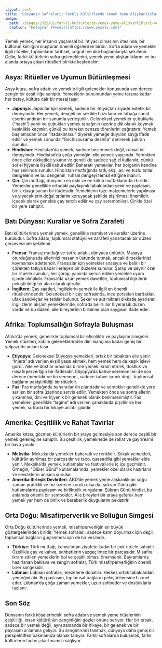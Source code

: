 ```yaml
---
layout: post
title: "Dünyanın Sofraları: Farklı Kültürlerde Yemek Yeme Alışkanlıkları ve Ritüeller"
image: 
  path: /images/2025/01/farkli-kulturlerde-yemek-yeme-aliskanliklari-ve-ritueller.jpg
  caption: "Fotoğraf [Pexels](https://www.pexels.com)"
---
```


Yemek yemek, her insanın yaşamsal bir ihtiyacı olmasının ötesinde, bir kültürün kimliğini oluşturan önemli öğelerden biridir. Sofra adabı ve yemekle ilgili ritüeller, toplumların tarihsel, coğrafi ve dini bağlamlarıyla şekillenir. Gelin, farklı kültürlerin sofra geleneklerini, yemek yeme alışkanlıklarını ve bu alanda ortaya çıkan ritüelleri birlikte keşfedelim.

## Asya: Ritüeller ve Uyumun Bütünleşmesi

Asya kıtası, sofra adabı ve yemekle ilgili gelenekler konusunda son derece zengin bir çeşitliliğe sahiptir. Yemeklerin sunumundan yeme tarzına kadar her detay, kültüre dair bir mesaj taşır.

- **Japonya**: Japonlar için yemek, sadece bir ihtiyaçtan ziyade estetik bir deneyimdir. Her yemek, dengeli bir şekilde hazırlanır ve tabağa sanat eserini andıran bir sunumla yerleştirilir. Geleneksel yemekler çubuklarla (“hashi”) yenir ve çubukları yemek tabağının üzerine dik olarak koymak kesinlikle kaçınılır, çünkü bu hareket cenaze törenlerini çağrıştırır. Yemek başlamadan önce “Itadakimasu” diyerek yemeğe duyulan saygı ifade edilir ve yemek sonunda “Gochisousama deshita” denilerek şükran sunulur.
- **Hindistan**: Hindistan’da yemek, sadece beslenmek değil, ruhsal bir deneyimdir. Hindistan’da çoğu yemeğini elle yemek yaygındır. Yemekten önce eller dikkatlice yıkanır ve genellikle sadece sağ el kullanılır, çünkü sol el hijyenle ilişkili kabul edilir. Baharatlı yemekler, her bölgenin kendine has şeklinde sunulur. Hindistan mutfağında tatlı, ekşi, acı ve tuzlu tatlar dengelenir ve bu dengenin, ruhsal dengeyi temsil ettiğine inanılır.
- **Çin**: Çin mutfağı, dünyanın en eski ve en köklü mutfaklarından biridir. Yemekler genellikle ortadaki paylaşımlı tabaklardan yenir ve paylaşım, birlik duygusunun bir ifadesidir. Yemeklerin taze malzemelerle yapılması ve yiyeceklerin doğal tatlarını koruyacak şekilde pişirilmesi önemlidir. İçecek olarak genelde çay tercih edilir ve çay seremonileri, Çin’de özel bir yere sahiptir.

## Batı Dünyası: Kurallar ve Sofra Zarafeti

Batı kültürlerinde yemek yemek, genellikle resmiyet ve kurallar üzerine kuruludur. Sofra adabı, toplumsal statüyü ve zarafeti yansıtacak bir düzen çerçevesinde şekillenir.

- **Fransa**: Fransız mutfağı ve sofra adabı, dünyaca ünlüdür. Masaya oturduğunuzda ellerinizi masanın üstünde tutmak, ancak dirseklerinizi koymamak adettendir. Fransızlar için yemekler sırasıyla ve belirli bir çörekten tatlıya kadar ilerleyen bir düzenle sunulur. Şarap ve peynir özel bir ritüelle sunulur; her şarap, yanında servis edilen yemekle uyum içinde olmalıdır. Fransa’da uzun yemek davetleri, toplumsal ilişkilerin pekiştirildiği bir alan olarak görülür.
- **İngiltere**: Çay saatleri, İngilizlerin yemek ile ilgili en önemli ritüellerindendir. Geleneksel bir çay sofrasında, ince porselen bardaklar, ufak sandviçler ve tatlılar bulunur. Şeker ve süt miktarı dikkatle ayarlanır. İngilizlerin akşam yemeklerinde, sofrada belirli bir hiyerarşik düzen vardır ve bu düzen, aile bireylerinin birbirine olan saygısını ifade eder.

## Afrika: Toplumsallığın Sofrayla Buluşması

Afrika’da yemek, genellikle toplumsal bir etkinliktir ve paylaşımı simgeler. Yemek ritüelleri, kabile geleneklerinden dini inançlara kadar geniş bir yelpazede anlam taşır.

- **Etiyopya**: Geleneksel Etiyopya yemekleri, ortak bir tabaktan elle yenir. “Injera” adı verilen ekşili yassı ekmek, hem yemek hem de kaşık işlevi görür. Aile ve dostlar arasında birine yemek ikram etmek, dostluk ve misafirperverliğin bir ifadesidir. Etiyopya’da kahve seremonileri de son derece önemlidir ve bu seremoni, sadece kahve içmek değil, toplumsal bağların pekiştirildiği bir ritüeldir.
- **Fas**: Fas mutfağında baharatlar ön plandadır ve yemekler genellikle yere serilen bir sofra üzerinde servis edilir. Yemekten önce ve sonra ellerin yıkanması, dini ve hijyenik bir gelenek olarak benimsenmiştir. Fas yemekleri genellikle “tagine” adı verilen çanaklarda pişirilir ve her yemek, sofrada bir hikaye anlatır gibidir.

## Amerika: Çeşitlilik ve Rahat Tavırlar

Amerika kıtası, göçmen kültürlerin bir araya gelmesiyle son derece çeşitli bir yemek geleneğine sahiptir. Bu çeşitlilik, yemeklerde de rahat ve gayriresmi bir hava yaratır.

- **Meksika**: Meksika’da yemekler baharatlı ve renklidir. Sokak yemekleri, kültürün ayrılmaz bir parçasıdır ve taco, quesadilla gibi yemekler elde yenir. Meksika’da yemek, kutlamalar ve festivallerle iç içe geçmiştir. Örneğin, "Ölüler Günü" kutlamalarında, yemekler özel olarak hazırlanır ve sevdiklerin anısına sunulur.
- **Amerika Birleşik Devletleri**: ABD’de yemek yeme alışkanlıkları çoğu zaman pratiklik ve hız üzerine kurulu olsa da, şükran Günü gibi kutlamalarda paylaşım ve birliktelik vurgulanır. Şükran Günü hindisi, bu anlamda önemli bir semboldür. Aile bireyleri bir araya gelerek hem yemek yer hem de birlik ve beraberlik duygularını pekiştirir.

## Orta Doğu: Misafirperverlik ve Bolluğun Simgesi

Orta Doğu kültürlerinde yemek, misafirperverliğin en büyük göstergelerinden biridir. Yemek sofraları, sadece karın doyurmak için değil, toplumsal bağların güçlenmesi için de bir vesiledir.

- **Türkiye**: Türk mutfağı, kahvaltıdan ziyafete kadar bir çok ritüele sahiptir. Özellikle çay ve kahve, sohbetlerin vazgeçilmez bir parçasıdır. Misafire ikram edilen yemeklerin bol ve çeşitli olması önemsenir. Bayramlarda hazırlanan baklava ve zengin sofralar, Türk misafirperverliğinin önemli birer simgesidir.
- **Lübnan**: Lübnan sofraları, mezelerle donatılır. Herkes ortak tabaklardan yemeğini alır. Bu paylaşım, toplumsal bağların pekiştirilmesine hizmet eder. Lübnan’da çoğu zaman yemekler, uzun sohbetler ve dostluklarla taçlanır.

## Son Söz

Dünyanın farklı köşelerindeki sofra adabı ve yemek yeme ritüelerinin çeşitliliği, insan kültürünün zenginliğini gözler önüne seriyor. Her bir tabak, sadece bir yemek değil, aynı zamanda bir hikaye, bir gelenek ve bir paylaşım anlamına geliyor. Bu zenginlikleri tanımak, dünyaya daha geniş bir perspektiften bakmamıza olanak tanıyor. Farklı sofralarda buluşmak, farklı kültürlerin tadını çıkartmamızı sağlıyor.